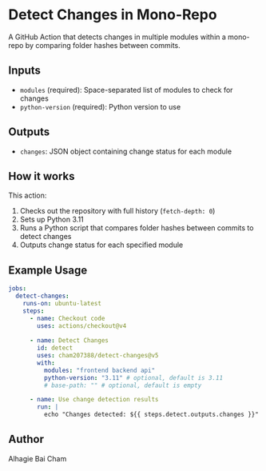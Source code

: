 # Detect Changes in Mono-Repo

A GitHub Action that detects changes in multiple modules within a mono-repo by comparing folder hashes between commits.

## Inputs

- `modules` (required): Space-separated list of modules to check for changes
- `python-version` (required): Python version to use

## Outputs

- `changes`: JSON object containing change status for each module

## How it works

This action:
1. Checks out the repository with full history (`fetch-depth: 0`)
2. Sets up Python 3.11
3. Runs a Python script that compares folder hashes between commits to detect changes
4. Outputs change status for each specified module

## Example Usage

```yaml
jobs:
  detect-changes:
    runs-on: ubuntu-latest
    steps:
      - name: Checkout code
        uses: actions/checkout@v4
        
      - name: Detect Changes
        id: detect
        uses: cham207388/detect-changes@v5
        with:
          modules: "frontend backend api"
          python-version: "3.11" # optional, default is 3.11
          # base-path: "" # optional, default is empty

      - name: Use change detection results
        run: |
          echo "Changes detected: ${{ steps.detect.outputs.changes }}"
```

## Author

Alhagie Bai Cham